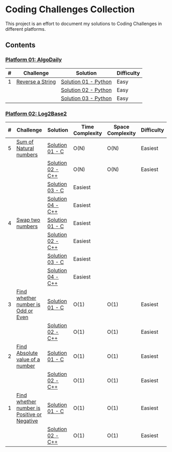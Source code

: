 # Coding Challenges Collection

This project is an effort to document my solutions to Coding Challenges in different platforms.

## Contents
    
### [Platform 01: AlgoDaily](/Platform-01-AlgoDaily)
| # | Challenge | Solution | Difficulty |
|---| --------- | -------- | ---------- |
|1|[Reverse a String](https://algodaily.com/challenges/reverse-a-string)|[Solution 01 - Python](/Platform-01-AlgoDaily/0001-reverse-a-string/reverse-a-string-solution-01.py)|Easy|
|||[Solution 02 - Python](/Platform-01-AlgoDaily/0001-reverse-a-string/reverse-a-string-solution-02.py)|Easy|
|||[Solution 03 - Python](/Platform-01-AlgoDaily/0001-reverse-a-string/reverse-a-string-solution-03.py)|Easy|


### [Platform 02: Log2Base2](/Platform-02-Log2Base2)
| # | Challenge | Solution | Time Complexity | Space Complexity | Difficulty |
|---| --------- | -------- | --------------- | ---------------- | ---------- |
|5|[Sum of Natural numbers](https://log2base2.com/courses/problem-solving-beginners/sum-of-natural-numbers-problem)|[Solution 01 - C](/Platform-02-Log2Base2/0005-sum-of-natural-numbers/sum-of-natural-numbers-solution-01.c)|O(N)|O(N)|Easiest|
|||[Solution 02 - C++](/Platform-02-Log2Base2/0005-sum-of-natural-numbers/sum-of-natural-numbers-solution-02.cpp)|O(N)|O(N)|Easiest|
|||[Solution 03 - C](/Platform-02-Log2Base2/0005-sum-of-natural-numbers/sum-of-natural-numbers-solution-03.c)|Easiest|
|||[Solution 04 - C++](/Platform-02-Log2Base2/0005-sum-of-natural-numbers/sum-of-natural-numbers-solution-04.cpp)|Easiest|
|4|[Swap two numbers](https://log2base2.com/courses/problem-solving-beginners/swap-two-numbers-problem)|[Solution 01 - C](/Platform-02-Log2Base2/0004-swap-two-numbers/swap-two-numbers-solution-01.c)|Easiest|
|||[Solution 02 - C++](/Platform-02-Log2Base2/0004-swap-two-numbers/swap-two-numbers-solution-02.cpp)|Easiest|
|||[Solution 03 - C](/Platform-02-Log2Base2/0004-swap-two-numbers/swap-two-numbers-solution-03.c)|Easiest|
|||[Solution 04 - C++](/Platform-02-Log2Base2/0004-swap-two-numbers/swap-two-numbers-solution-04.cpp)|Easiest|
|3|[Find whether number is Odd or Even](https://log2base2.com/courses/problem-solving-beginners/odd-or-even-problem)|[Solution 01 - C](/Platform-02-Log2Base2/0003-odd-or-even-number/odd-or-even-number-solution-01.c)|O(1)|O(1)|Easiest|
|||[Solution 02 - C++](/Platform-02-Log2Base2/0003-odd-or-even-number/odd-or-even-number-solution-02.cpp)|O(1)|O(1)|Easiest|
|2|[Find Absolute value of a number](https://log2base2.com/courses/problem-solving-beginners/absolute-value-of-a-number-problem)|[Solution 01 - C](/Platform-02-Log2Base2/0002-find-absolute-value-of-number/find-absolute-value-of-number-solution-01.c)|O(1)|O(1)|Easiest|
|||[Solution 02 - C++](/Platform-02-Log2Base2/0002-find-absolute-value-of-number/find-absolute-value-of-number-solution-02.cpp)|O(1)|O(1)|Easiest|
|1|[Find whether number is Positive or Negative](https://log2base2.com/courses/problem-solving-beginners/positive-or-negative-problem)|[Solution 01 - C](/Platform-02-Log2Base2/0001-find-positive-or-negative-number/find-positive-or-negative-number-solution-01.c)|O(1)|O(1)|Easiest|
|||[Solution 02 - C++](/Platform-02-Log2Base2/0001-find-positive-or-negative-number/find-positive-or-negative-number-solution-02.cpp)|O(1)|O(1)|Easiest|
